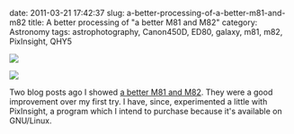 date: 2011-03-21 17:42:37
slug: a-better-processing-of-a-better-m81-and-m82
title: A better processing of "a better M81 and M82"
category: Astronomy
tags: astrophotography, Canon450D, ED80, galaxy, m81, m82, PixInsight, QHY5

[![][1]][1]

[![][2]][2]

Two blog posts ago I showed [a better M81 and M82](http://www.iovene.com/500/).
They were a good improvement over my first try. I have, since, experimented a
little with PixInsight, a program which I intend to purchase because it's
available on GNU/Linux.

[1]: |filename|/images/2011_m81_reprocessed.jpg
[2]: |filename|/images/2011_m82_reprocessed.jpg
